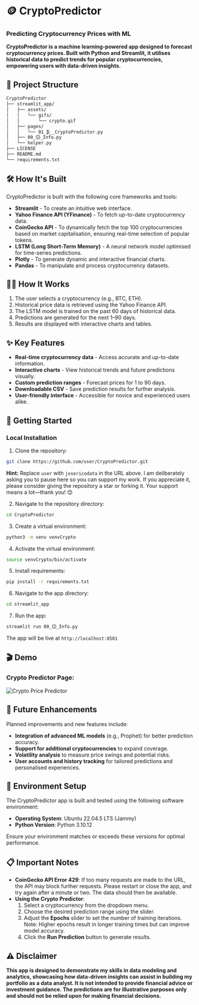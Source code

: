 # 🪙 **CryptoPredictor**
### **Predicting Cryptocurrency Prices with ML**

**CryptoPredictor is a machine learning-powered app designed to forecast cryptocurrency prices. Built with Python and Streamlit, it utilises historical data to predict trends for popular cryptocurrencies, empowering users with data-driven insights.**

## 🧬 **Project Structure**
```bash
CryptoPredictor  
├── streamlit_app/         
│   ├── assets/             
│   │   └── gifs/         
│   │       └── crypto.gif 
│   ├── pages/               
│   │   └── 01_₿__CryptoPredictor.py 
│   ├── 00_🛈_Info.py        
│   └── helper.py          
├── LICENSE                 
├── README.md               
└── requirements.txt        
```

## 🛠️ **How It's Built**

CryptoPredictor is built with the following core frameworks and tools:

- **Streamlit** - To create an intuitive web interface.
- **Yahoo Finance API (YFinance)** - To fetch up-to-date cryptocurrency data.
- **CoinGecko API** - To dynamically fetch the top 100 cryptocurrencies based on market capitalisation, ensuring real-time selection of popular tokens.
- **LSTM (Long Short-Term Memory)** - A neural network model optimised for time-series predictions.
- **Plotly** - To generate dynamic and interactive financial charts.
- **Pandas** - To manipulate and process cryptocurrency datasets.

## 🧑‍💻 **How It Works**

1. The user selects a cryptocurrency (e.g., BTC, ETH).
2. Historical price data is retrieved using the Yahoo Finance API.
3. The LSTM model is trained on the past 60 days of historical data.
4. Predictions are generated for the next 1–90 days.
5. Results are displayed with interactive charts and tables.

## ✨ **Key Features**

- **Real-time cryptocurrency data** - Access accurate and up-to-date information.
- **Interactive charts** - View historical trends and future predictions visually.
- **Custom prediction ranges** - Forecast prices for 1 to 90 days.
- **Downloadable CSV** - Save prediction results for further analysis.
- **User-friendly interface** - Accessible for novice and experienced users alike.

## 🚀 **Getting Started**

### **Local Installation**

1. Clone the repository:
```bash
git clone https://github.com/user/CryptoPredictor.git
```
**Hint:** Replace `user` with `josericodata` in the URL above. I am deliberately asking you to pause here so you can support my work. If you appreciate it, please consider giving the repository a star or forking it. Your support means a lot—thank you! 😊

2. Navigate to the repository directory:
```bash
cd CryptoPredictor
```

3. Create a virtual environment:
```bash
python3 -m venv venvCrypto
```

4. Activate the virtual environment:
```bash
source venvCrypto/bin/activate
```

5. Install requirements:
```bash
pip install -r requirements.txt
```

6. Navigate to the app directory:
```bash
cd streamlit_app
```

7. Run the app:
```bash
streamlit run 00_🛈_Info.py
```

The app will be live at ```http://localhost:8501```

## 🎬 **Demo**
  
### Crypto Predictor Page:
![Crypto Price Predictor](https://raw.githubusercontent.com/josericodata/CryptoPredictor/main/streamlit_app/assets/gifs/crypto.gif)

## 🔮 **Future Enhancements**

Planned improvements and new features include:

- **Integration of advanced ML models** (e.g., Prophet) for better prediction accuracy.
- **Support for additional cryptocurrencies** to expand coverage.
- **Volatility analysis** to measure price swings and potential risks.
- **User accounts and history tracking** for tailored predictions and personalised experiences.

## 🔧 **Environment Setup**

The CryptoPredictor app is built and tested using the following software environment:

- **Operating System**: Ubuntu 22.04.5 LTS (Jammy)
- **Python Version**: Python 3.10.12

Ensure your environment matches or exceeds these versions for optimal performance.

## 📋 **Important Notes**

- **CoinGecko API Error 429**: If too many requests are made to the URL, the API may block further requests. Please restart or close the app, and try again after a minute or two. The data should then be available.
- **Using the Crypto Predictor**:
    1. Select a cryptocurrency from the dropdown menu.
    2. Choose the desired prediction range using the slider.
    3. Adjust the **Epochs** slider to set the number of training iterations. Note: Higher epochs result in longer training times but can improve model accuracy.
    4. Click the **Run Prediction** button to generate results.

## ⚠️ **Disclaimer**

**This app is designed to demonstrate my skills in data modeling and analytics, showcasing how data-driven insights can assist in building my portfolio as a data analyst. It is not intended to provide financial advice or investment guidance. The predictions are for illustrative purposes only and should not be relied upon for making financial decisions.**



